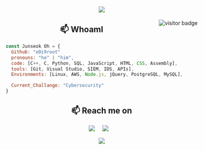 
<h1 align="center">
<img src="https://readme-typing-svg.demolab.com?font=Fira+Code&pause=1000&color=68F704&random=false&width=435&lines=BASH%24+ECHO+%22HELLO%2C+WORLD!+%F0%9F%91%8B%22;I+am+JUNSEOK+OH!;%26+eDi9Root" />
</h1>

<img align="right" src="https://visitor-badge.laobi.icu/badge?page_id=eDi9root.eDi9root" alt="visitor badge"/>

<h2  align="center">📫 WhoamI </h2>

```javascript
const Junseok Oh = {
  Github: "eDi9root"
  pronouns: "he" | "him",
  code: [C++, C, Python, SQL, JavaScript, HTML, CSS, Assembly],
  tools: [Git, Visual Studio, SIEM, IDS, APIs],
  Environments: [Linux, AWS, Node.js, jQuery, PostgreSQL, MySQL],

  Current_Challange: "Cybersecurity"
}
```

<h2  align="center">📫 Reach me on</h2>
<p align="center">
  <a target="_blank"href="https://www.linkedin.com/in/junseok-oh//"><img src="https://ziadoua.github.io/m3-Markdown-Badges/badges/LinkedIn/linkedin1.svg" /></a>&nbsp;&nbsp;&nbsp;&nbsp;
  <a href="mailto:ojs3771o@gmail.com?subject=Hello,%20From%20Github"><img src="https://ziadoua.github.io/m3-Markdown-Badges/badges/Gmail/gmail1.svg" /></a>&nbsp;&nbsp;&nbsp;&nbsp;
</p>

<p align="center">
  <a href="https://edi9root.vercel.app/"><img src=https://ziadoua.github.io/m3-Markdown-Badges/badges/MyPortfolio/myportfolio2.svg></a>
</p>
